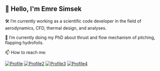 ## 👋 Hello, I'm Emre Simsek

🛠️ I’m currently working as a scientific code developer in the field of aerodynamics, CFD, thermal design, and analyses.

🔭 I’m currently doing my PhD about thrust and flow mechanism of pitching, flapping hydrofoils.

📫 How to reach me:   

[![Profile](https://img.shields.io/badge/LinkedIn-0077B5?style=for-the-badge&logo=linkedin&logoColor=white)](https://www.linkedin.com/in/simsek8/)
[![Profile2](https://img.shields.io/badge/-Google%20Scholar-4285F4?logo=google-scholar&logoColor=white&style=for-the-badge)](https://scholar.google.com/citations?user=BobB0AYAAAAJ&hl=en/)
[![Profile3](https://img.shields.io/badge/-ORCID_ID-A6CE39?style=for-the-badge&logo=ORCID&logoColor=white)](https://orcid.org/0000-0001-5098-0164/)
[![Profile4](https://img.shields.io/badge/Research_Gate-00CCBB.svg?&style=for-the-badge&logo=ResearchGate&logoColor=white)](https://www.researchgate.net/profile/Emre-Simsek/)
